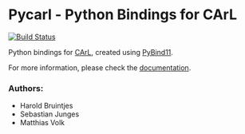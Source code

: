 Pycarl - Python Bindings for CArL
=================================

[![Build Status](https://travis-ci.org/moves-rwth/pycarl.svg?branch=master)](https://travis-ci.org/moves-rwth/pycarl)

Python bindings for [CArL](https://github.com/smtrat/carl), created using [PyBind11](http://pybind11.readthedocs.io/en/stable/intro.html).

For more information, please check the [documentation](https://moves-rwth.github.io/pycarl/).

### Authors:

- Harold Bruintjes
- Sebastian Junges
- Matthias Volk
